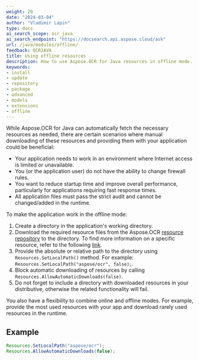 ```yaml
---
weight: 20
date: "2024-03-04"
author: "Vladimir Lapin"
type: docs
ai_search_scope: ocr_java
ai_search_endpoint: "https://docsearch.api.aspose.cloud/ask"
url: /java/modules/offline/
feedback: OCRJAVA
title: Using offline resources
description: How to use Aspose.OCR for Java resources in offline mode.
keywords:
- install
- update
- repository
- package
- advanced
- models
- extensions
- offline
---
```


While Aspose.OCR for Java can automatically fetch the necessary resources as needed, there are certain scenarios where manual downloading of these resources and providing them with your application could be beneficial:

- Your application needs to work in an environment where Internet access is limited or unavailable.
- You (or the application user) do not have the ability to change firewall rules.
- You want to reduce startup time and improve overall performance, particularly for applications requiring fast response times.
- All application files must pass the strict audit and cannot be changed/added in the runtime.

To make the application work in the offline mode:

1. Create a directory in the application's working directory.
2. Download the required resource files from the Aspose.OCR [resource repository](https://github.com/aspose-ocr/resources) to the directory. To find more information on a specific resource, refer to the following [link](https://github.com/aspose-ocr/resources/blob/main/README.md#resources).
3. Provide the absolute or relative path to the directory using `Resources.SetLocalPath()` method. For example: `Resources.SetLocalPath("aspose/ocr", false);`.
4. Block automatic downloading of resources by calling `Resources.AllowAutomaticDownloads(false)`.
5. Do not forget to include a directory with downloaded resources in your distributive, otherwise the related functionality will fail.

You also have a flexibility to combine online and offline modes. For example, provide the most used resources with your app and download rarely used resources in the runtime.

## Example

```java
Resources.SetLocalPath("aspose/ocr");
Resources.AllowAutomaticDownloads(false);
```
